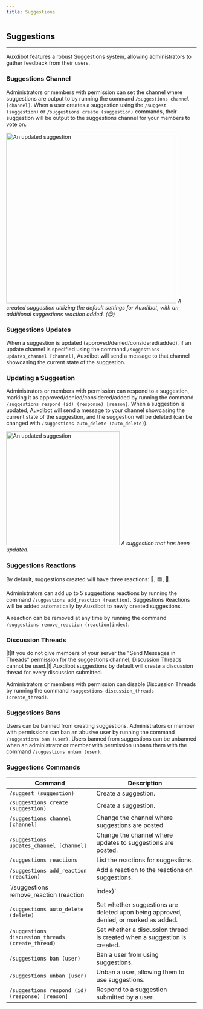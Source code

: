 ```yaml
---
title: Suggestions
---
```


## Suggestions

-----

Auxdibot features a robust Suggestions system, allowing administrators to gather feedback from their users.

### Suggestions Channel

Administrators or members with permission can set the channel where suggestions are output to by running the command `/suggestions channel [channel]`. When a user creates a suggestion using the `/suggest (suggestion)` or `/suggestions create (suggestion)` commands, their suggestion will be output to the suggestions channel for your members to vote on.

<p class="image">
<img alt="An updated suggestion" src="/docs/_assets/suggestion_message.png" width=450/>
<em>A created suggestion utilizing the default settings for Auxdibot, with an additional suggestions reaction added. (😋) </em>
</p>

### Suggestions Updates

When a suggestion is updated (approved/denied/considered/added), if an update channel is specified using the command `/suggestions updates_channel [channel]`, Auxdibot will send a message to that channel showcasing the current state of the suggestion.

### Updating a Suggestion

Administrators or members with permission can respond to a suggestion, marking it as approved/denied/considered/added by running the command `/suggestions respond (id) (response) [reason]`. When a suggestion is updated, Auxdibot will send a message to your channel showcasing the current state of the suggestion, and the suggestion will be deleted (can be changed with `/suggestions auto_delete (auto_delete)`).

<p class="image">
<img alt="An updated suggestion" src="/docs/_assets/suggestion_update.png" width=300/>
<em>A suggestion that has been updated.</em>
</p>

### Suggestions Reactions

By default, suggestions created will have three reactions: 🔼, 🟦, 🔽.

Administrators can add up to 5 suggestions reactions by running the command `/suggestions add_reaction (reaction)`. Suggestions Reactions will be added automatically by Auxdibot to newly created suggestions.

A reaction can be removed at any time by running the command `/suggestions remove_reaction (reaction|index)`.

### Discussion Threads

|!|If you do not give members of your server the "Send Messages in Threads" permission for the suggestions channel, Discussion Threads cannot be used.|!|
Auxdibot suggestions by default will create a discussion thread for every discussion submitted.

Administrators or members with permission can disable Discussion Threads by running the command `/suggestions discussion_threads (create_thread)`.

### Suggestions Bans

Users can be banned from creating suggestions. Administrators or member with permissions can ban an abusive user by running the command `/suggestions ban (user)`. Users banned from suggestions can be unbanned when an administrator or member with permission unbans them with the command `/suggestions unban (user)`.

### Suggestions Commands

| Command  | Description |
| ------------- | ------------------- |
| `/suggest (suggestion)` | Create a suggestion. |
| `/suggestions create (suggestion)` | Create a suggestion. |
| `/suggestions channel [channel]` | Change the channel where suggestions are posted. |
| `/suggestions updates_channel [channel]` | Change the channel where updates to suggestions are posted. |
| `/suggestions reactions` | List the reactions for suggestions. |
| `/suggestions add_reaction (reaction)` | Add a reaction to the reactions on suggestions. |
| `/suggestions remove_reaction (reaction|index)` | Remove a reaction from the reactions on suggestions. |
| `/suggestions auto_delete (delete)` | Set whether suggestions are deleted upon being approved, denied, or marked as added. |
| `/suggestions discussion_threads (create_thread)` | Set whether a discussion thread is created when a suggestion is created. |
| `/suggestions ban (user)` | Ban a user from using suggestions. |
| `/suggestions unban (user)` | Unban a user, allowing them to use suggestions. |
| `/suggestions respond (id) (response) [reason]` | Respond to a suggestion submitted by a user. |

